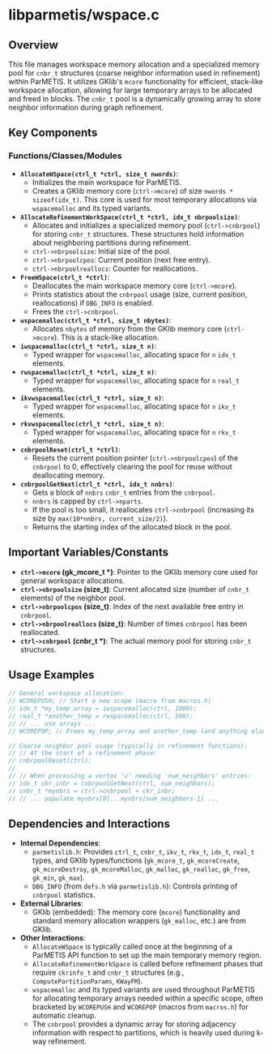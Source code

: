 # libparmetis/wspace.c

## Overview

This file manages workspace memory allocation and a specialized memory pool for `cnbr_t` structures (coarse neighbor information used in refinement) within ParMETIS. It utilizes GKlib's `mcore` functionality for efficient, stack-like workspace allocation, allowing for large temporary arrays to be allocated and freed in blocks. The `cnbr_t` pool is a dynamically growing array to store neighbor information during graph refinement.

## Key Components

### Functions/Classes/Modules

*   **`AllocateWSpace(ctrl_t *ctrl, size_t nwords)`**:
    *   Initializes the main workspace for ParMETIS.
    *   Creates a GKlib memory core (`ctrl->mcore`) of size `nwords * sizeof(idx_t)`. This core is used for most temporary allocations via `wspacemalloc` and its typed variants.
*   **`AllocateRefinementWorkSpace(ctrl_t *ctrl, idx_t nbrpoolsize)`**:
    *   Allocates and initializes a specialized memory pool (`ctrl->cnbrpool`) for storing `cnbr_t` structures. These structures hold information about neighboring partitions during refinement.
    *   `ctrl->nbrpoolsize`: Initial size of the pool.
    *   `ctrl->nbrpoolcpos`: Current position (next free entry).
    *   `ctrl->nbrpoolreallocs`: Counter for reallocations.
*   **`FreeWSpace(ctrl_t *ctrl)`**:
    *   Deallocates the main workspace memory core (`ctrl->mcore`).
    *   Prints statistics about the `cnbrpool` usage (size, current position, reallocations) if `DBG_INFO` is enabled.
    *   Frees the `ctrl->cnbrpool`.
*   **`wspacemalloc(ctrl_t *ctrl, size_t nbytes)`**:
    *   Allocates `nbytes` of memory from the GKlib memory core (`ctrl->mcore`). This is a stack-like allocation.
*   **`iwspacemalloc(ctrl_t *ctrl, size_t n)`**:
    *   Typed wrapper for `wspacemalloc`, allocating space for `n` `idx_t` elements.
*   **`rwspacemalloc(ctrl_t *ctrl, size_t n)`**:
    *   Typed wrapper for `wspacemalloc`, allocating space for `n` `real_t` elements.
*   **`ikvwspacemalloc(ctrl_t *ctrl, size_t n)`**:
    *   Typed wrapper for `wspacemalloc`, allocating space for `n` `ikv_t` elements.
*   **`rkvwspacemalloc(ctrl_t *ctrl, size_t n)`**:
    *   Typed wrapper for `wspacemalloc`, allocating space for `n` `rkv_t` elements.
*   **`cnbrpoolReset(ctrl_t *ctrl)`**:
    *   Resets the current position pointer (`ctrl->nbrpoolcpos`) of the `cnbrpool` to 0, effectively clearing the pool for reuse without deallocating memory.
*   **`cnbrpoolGetNext(ctrl_t *ctrl, idx_t nnbrs)`**:
    *   Gets a block of `nnbrs` `cnbr_t` entries from the `cnbrpool`.
    *   `nnbrs` is capped by `ctrl->nparts`.
    *   If the pool is too small, it reallocates `ctrl->cnbrpool` (increasing its size by `max(10*nnbrs, current_size/2)`).
    *   Returns the starting index of the allocated block in the pool.

## Important Variables/Constants

*   **`ctrl->mcore` (gk_mcore_t *)**: Pointer to the GKlib memory core used for general workspace allocations.
*   **`ctrl->nbrpoolsize` (size_t)**: Current allocated size (number of `cnbr_t` elements) of the neighbor pool.
*   **`ctrl->nbrpoolcpos` (size_t)**: Index of the next available free entry in `cnbrpool`.
*   **`ctrl->nbrpoolreallocs` (size_t)**: Number of times `cnbrpool` has been reallocated.
*   **`ctrl->cnbrpool` (cnbr_t *)**: The actual memory pool for storing `cnbr_t` structures.

## Usage Examples

```c
// General workspace allocation:
// WCOREPUSH; // Start a new scope (macro from macros.h)
// idx_t *my_temp_array = iwspacemalloc(ctrl, 1000);
// real_t *another_temp = rwspacemalloc(ctrl, 500);
// // ... use arrays ...
// WCOREPOP; // Frees my_temp_array and another_temp (and anything else allocated via wspacemalloc in this scope)

// Coarse neighbor pool usage (typically in refinement functions):
// // At the start of a refinement phase:
// cnbrpoolReset(ctrl);
//
// // When processing a vertex 'v' needing 'num_neighbors' entries:
// idx_t ckr_inbr = cnbrpoolGetNext(ctrl, num_neighbors);
// cnbr_t *mynbrs = ctrl->cnbrpool + ckr_inbr;
// // ... populate mynbrs[0]...mynbrs[num_neighbors-1] ...
```

## Dependencies and Interactions

*   **Internal Dependencies**:
    *   `parmetislib.h`: Provides `ctrl_t`, `cnbr_t`, `ikv_t`, `rkv_t`, `idx_t`, `real_t` types, and GKlib types/functions (`gk_mcore_t`, `gk_mcoreCreate`, `gk_mcoreDestroy`, `gk_mcoreMalloc`, `gk_malloc`, `gk_realloc`, `gk_free`, `gk_min`, `gk_max`).
    *   `DBG_INFO` (from `defs.h` via `parmetislib.h`): Controls printing of `cnbrpool` statistics.
*   **External Libraries**:
    *   GKlib (embedded): The memory core (`mcore`) functionality and standard memory allocation wrappers (`gk_malloc`, etc.) are from GKlib.
*   **Other Interactions**:
    *   `AllocateWSpace` is typically called once at the beginning of a ParMETIS API function to set up the main temporary memory region.
    *   `AllocateRefinementWorkSpace` is called before refinement phases that require `ckrinfo_t` and `cnbr_t` structures (e.g., `ComputePartitionParams`, `KWayFM`).
    *   `wspacemalloc` and its typed variants are used throughout ParMETIS for allocating temporary arrays needed within a specific scope, often bracketed by `WCOREPUSH` and `WCOREPOP` (macros from `macros.h`) for automatic cleanup.
    *   The `cnbrpool` provides a dynamic array for storing adjacency information with respect to partitions, which is heavily used during k-way refinement.

```
